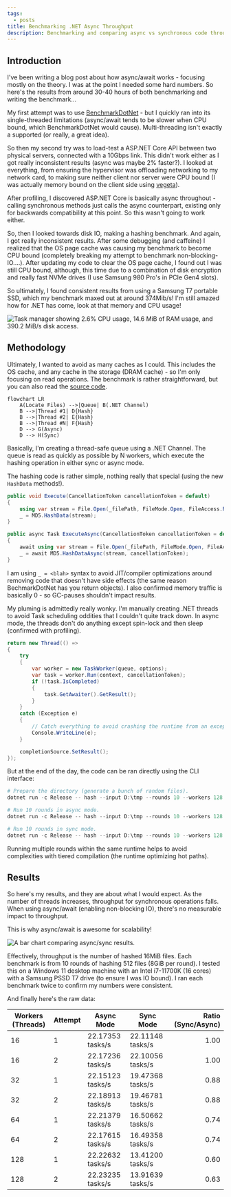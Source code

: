 ```yaml
---
tags:
  - posts
title: Benchmarking .NET Async Throughput
description: Benchmarking and comparing async vs synchronous code throughput in .NET.
---
```

## Introduction

I've been writing a blog post about how async/await works - focusing mostly on the theory. I was at the point I needed some hard numbers. So here's the results from around 30-40 hours of both benchmarking and writing the benchmark...

My first attempt was to use [BenchmarkDotNet](https://github.com/dotnet/BenchmarkDotNet) - but I quickly ran into its single-threaded limitations (async/await tends to be slower when CPU bound, which BenchmarkDotNet would cause). Multi-threading isn't exactly a supported (or really, a great idea).

So then my second try was to load-test a ASP\.NET Core API between two physical servers, connected with a 10Gbps link. This didn't work either as I got really inconsistent results (async was maybe 2% faster?). I looked at everything, from ensuring the hypervisor was offloading networking to my network card, to making sure neither client nor server were CPU bound (I was actually memory bound on the client side using [vegeta](https://github.com/tsenart/vegeta)).

After profiling, I discovered ASP\.NET Core is basically async throughout - calling synchronous methods just calls the async counterpart, existing only for backwards compatibility at this point. So this wasn't going to work either.

So, then I looked towards disk IO, making a hashing benchmark. And again, I got really inconsistent results. After some debugging (and caffeine) I realized that the OS page cache was causing my benchmark to become CPU bound (completely breaking my attempt to benchmark non-blocking-IO....). After updating my code to clear the OS page cache, I found out I was still CPU bound, although, this time due to a combination of disk encryption and really fast NVMe drives (I use Samsung 980 Pro's in PCIe Gen4 slots).

So ultimately, I found consistent results from using a Samsung T7 portable SSD, which my benchmark maxed out at around 374Mib/s! I'm still amazed how for .NET has come, look at that memory and CPU usage!

![Task manager showing 2.6% CPU usage, 14.6 MiB of RAM usage, and 390.2 MiB/s disk access.](/posts/2024/images/task-mgr-async-throughput.png ".NET is freaking fast.")

## Methodology

Ultimately, I wanted to avoid as many caches as I could. This includes the OS cache, and any cache in the storage (DRAM cache) - so I'm only focusing on read operations. The benchmark is rather straightforward, but you can also read the [source code](https://github.com/Silvenga/async-throughput-playground).

```mermaid
flowchart LR
    A(Locate Files) -->|Queue| B(.NET Channel)
    B -->|Thread #1| D{Hash}
    B -->|Thread #2| E{Hash}
    B -->|Thread #N| F{Hash}
    D --> G(Async)
    D --> H(Sync)
```

Basically, I'm creating a thread-safe queue using a .NET Channel. The queue is read as quickly as possible by N workers, which execute the hashing operation in either sync or async mode.

The hashing code is rather simple, nothing really that special (using the new `HashData` methods!).

```csharp
public void Execute(CancellationToken cancellationToken = default)
{
    using var stream = File.Open(_filePath, FileMode.Open, FileAccess.Read, FileShare.None);
    _ = MD5.HashData(stream);
}

public async Task ExecuteAsync(CancellationToken cancellationToken = default)
{
    await using var stream = File.Open(_filePath, FileMode.Open, FileAccess.Read, FileShare.None);
    _ = await MD5.HashDataAsync(stream, cancellationToken);
}
```

I am using `_ = <blah>` syntax to avoid JIT/compiler optimizations around removing code that doesn't have side effects (the same reason BechmarkDotNet has you return objects). I also confirmed memory traffic is basically 0 - so GC-pauses shouldn't impact results.

My pluming is admittedly really wonky. I'm manually creating .NET threads to avoid Task scheduling oddities that I couldn't quite track down. In async mode, the threads don't do anything except spin-lock and then sleep (confirmed with profiling).

```csharp
return new Thread(() =>
{
    try
    {
        var worker = new TaskWorker(queue, options);
        var task = worker.Run(context, cancellationToken);
        if (!task.IsCompleted)
        {
            task.GetAwaiter().GetResult();
        }
    }
    catch (Exception e)
    {
        // Catch everything to avoid crashing the runtime from an exception thrown from an orphan thread.
        Console.WriteLine(e);
    }

    completionSource.SetResult();
});

```

But at the end of the day, the code can be ran directly using the CLI interface:

```powershell
# Prepare the directory (generate a bunch of random files).
dotnet run -c Release -- hash --input D:\tmp --rounds 10 --workers 128 --async

# Run 10 rounds in async mode.
dotnet run -c Release -- hash --input D:\tmp --rounds 10 --workers 128 --async

# Run 10 rounds in sync mode.
dotnet run -c Release -- hash --input D:\tmp --rounds 10 --workers 128
```

Running multiple rounds within the same runtime helps to avoid complexities with tiered compilation (the runtime optimizing hot paths).

## Results

So here's my results, and they are about what I would expect. As the number of threads increases, throughput for synchronous operations falls. When using async/await (enabling non-blocking IO), there's no measurable impact to throughput.

This is why async/await is awesome for scalability!

![A bar chart comparing async/sync results.](/posts/2024/images/bar-graph.webp "Higher number, better.")

Effectively, throughput is the number of hashed 16MiB files. Each benchmark is from 10 rounds of hashing 512 files (8GiB per round). I tested this on a Windows 11 desktop machine with an Intel i7-11700K (16 cores) with a Samsung PSSD T7 drive (to ensure I was IO bound). I ran each benchmark twice to confirm my numbers were consistent.

And finally here's the raw data:

| Workers (Threads) | Attempt | Async Mode       | Sync Mode        | Ratio (Sync/Async) |
| ----------------- | ------- | ---------------- | ---------------- | -----------------: |
| 16                | 1       | 22.17353 tasks/s | 22.11148 tasks/s |               1.00 |
| 16                | 2       | 22.17236 tasks/s | 22.10056 tasks/s |               1.00 |
| 32                | 1       | 22.15123 tasks/s | 19.47368 tasks/s |               0.88 |
| 32                | 2       | 22.18913 tasks/s | 19.46781 tasks/s |               0.88 |
| 64                | 1       | 22.21379 tasks/s | 16.50662 tasks/s |               0.74 |
| 64                | 2       | 22.17615 tasks/s | 16.49358 tasks/s |               0.74 |
| 128               | 1       | 22.22632 tasks/s | 13.41200 tasks/s |               0.60 |
| 128               | 2       | 22.23235 tasks/s | 13.91639 tasks/s |               0.63 |
